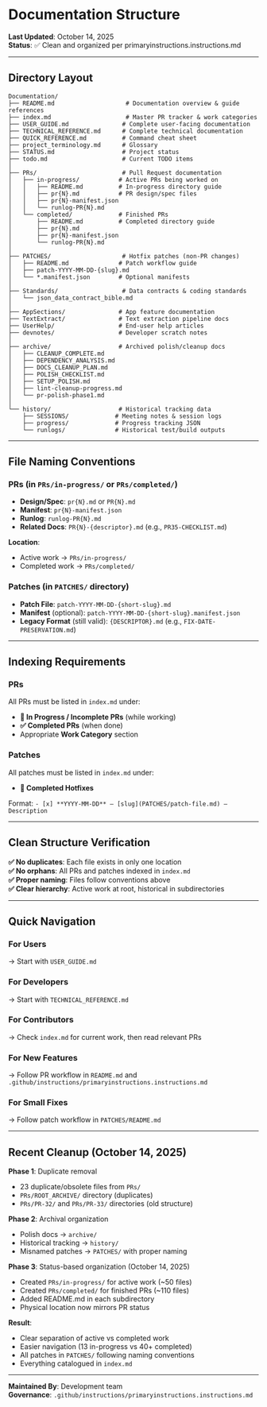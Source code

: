 # Documentation Structure

**Last Updated**: October 14, 2025  
**Status**: ✅ Clean and organized per primaryinstructions.instructions.md

---

## Directory Layout

```
Documentation/
├── README.md                    # Documentation overview & guide references
├── index.md                     # Master PR tracker & work categories
├── USER_GUIDE.md               # Complete user-facing documentation
├── TECHNICAL_REFERENCE.md      # Complete technical documentation
├── QUICK_REFERENCE.md          # Command cheat sheet
├── project_terminology.md      # Glossary
├── STATUS.md                   # Project status
├── todo.md                     # Current TODO items
│
├── PRs/                        # Pull Request documentation
│   ├── in-progress/           # Active PRs being worked on
│   │   ├── README.md          # In-progress directory guide
│   │   ├── pr{N}.md           # PR design/spec files
│   │   ├── pr{N}-manifest.json
│   │   └── runlog-PR{N}.md
│   └── completed/             # Finished PRs
│       ├── README.md          # Completed directory guide
│       ├── pr{N}.md
│       ├── pr{N}-manifest.json
│       └── runlog-PR{N}.md
│
├── PATCHES/                    # Hotfix patches (non-PR changes)
│   ├── README.md              # Patch workflow guide
│   ├── patch-YYYY-MM-DD-{slug}.md
│   └── *.manifest.json        # Optional manifests
│
├── Standards/                  # Data contracts & coding standards
│   └── json_data_contract_bible.md
│
├── AppSections/               # App feature documentation
├── TextExtract/               # Text extraction pipeline docs
├── UserHelp/                  # End-user help articles
├── devnotes/                  # Developer scratch notes
│
├── archive/                   # Archived polish/cleanup docs
│   ├── CLEANUP_COMPLETE.md
│   ├── DEPENDENCY_ANALYSIS.md
│   ├── DOCS_CLEANUP_PLAN.md
│   ├── POLISH_CHECKLIST.md
│   ├── SETUP_POLISH.md
│   ├── lint-cleanup-progress.md
│   └── pr-polish-phase1.md
│
└── history/                   # Historical tracking data
    ├── SESSIONS/             # Meeting notes & session logs
    ├── progress/             # Progress tracking JSON
    └── runlogs/              # Historical test/build outputs
```

---

## File Naming Conventions

### PRs (in `PRs/in-progress/` or `PRs/completed/`)

- **Design/Spec**: `pr{N}.md` or `PR{N}.md`
- **Manifest**: `pr{N}-manifest.json`
- **Runlog**: `runlog-PR{N}.md`
- **Related Docs**: `PR{N}-{descriptor}.md` (e.g., `PR35-CHECKLIST.md`)

**Location**:
- Active work → `PRs/in-progress/`
- Completed work → `PRs/completed/`

### Patches (in `PATCHES/` directory)

- **Patch File**: `patch-YYYY-MM-DD-{short-slug}.md`
- **Manifest** (optional): `patch-YYYY-MM-DD-{short-slug}.manifest.json`
- **Legacy Format** (still valid): `{DESCRIPTOR}.md` (e.g., `FIX-DATE-PRESERVATION.md`)

---

## Indexing Requirements

### PRs

All PRs must be listed in `index.md` under:
- **🚧 In Progress / Incomplete PRs** (while working)
- **✅ Completed PRs** (when done)
- Appropriate **Work Category** section

### Patches

All patches must be listed in `index.md` under:
- **🔧 Completed Hotfixes**

Format: `- [x] **YYYY-MM-DD** — [slug](PATCHES/patch-file.md) — Description`

---

## Clean Structure Verification

**✅ No duplicates**: Each file exists in only one location  
**✅ No orphans**: All PRs and patches indexed in `index.md`  
**✅ Proper naming**: Files follow conventions above  
**✅ Clear hierarchy**: Active work at root, historical in subdirectories  

---

## Quick Navigation

### For Users
→ Start with `USER_GUIDE.md`

### For Developers  
→ Start with `TECHNICAL_REFERENCE.md`

### For Contributors
→ Check `index.md` for current work, then read relevant PRs

### For New Features
→ Follow PR workflow in `README.md` and `.github/instructions/primaryinstructions.instructions.md`

### For Small Fixes
→ Follow patch workflow in `PATCHES/README.md`

---

## Recent Cleanup (October 14, 2025)

**Phase 1**: Duplicate removal
- 23 duplicate/obsolete files from `PRs/`
- `PRs/ROOT_ARCHIVE/` directory (duplicates)
- `PRs/PR-32/` and `PRs/PR-33/` directories (old structure)

**Phase 2**: Archival organization
- Polish docs → `archive/`
- Historical tracking → `history/`
- Misnamed patches → `PATCHES/` with proper naming

**Phase 3**: Status-based organization (October 14, 2025)
- Created `PRs/in-progress/` for active work (~50 files)
- Created `PRs/completed/` for finished PRs (~110 files)
- Added README.md in each subdirectory
- Physical location now mirrors PR status

**Result**:
- Clear separation of active vs completed work
- Easier navigation (13 in-progress vs 40+ completed)
- All patches in `PATCHES/` following naming conventions
- Everything catalogued in `index.md`

---

**Maintained By**: Development team  
**Governance**: `.github/instructions/primaryinstructions.instructions.md`
